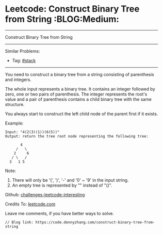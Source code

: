 # Leetcode: Construct Binary Tree from String     :BLOG:Medium:


---

Construct Binary Tree from String  

---

Similar Problems:  
-   Tag: [#stack](https://code.dennyzhang.com/tag/stack)

---

You need to construct a binary tree from a string consisting of parenthesis and integers.  

The whole input represents a binary tree. It contains an integer followed by zero, one or two pairs of parenthesis. The integer represents the root's value and a pair of parenthesis contains a child binary tree with the same structure.  

You always start to construct the left child node of the parent first if it exists.  

Example:  

    Input: "4(2(3)(1))(6(5))"
    Output: return the tree root node representing the following tree:
    
           4
         /   \
        2     6
       / \   / 
      3   1 5

Note:  
1.  There will only be '(', ')', '-' and '0' ~ '9' in the input string.
2.  An empty tree is represented by "" instead of "()".

Github: [challenges-leetcode-interesting](https://github.com/DennyZhang/challenges-leetcode-interesting/tree/master/construct-binary-tree-from-string)  

Credits To: [leetcode.com](https://leetcode.com/problems/construct-binary-tree-from-string/description/)  

Leave me comments, if you have better ways to solve.  

    // Blog link: https://code.dennyzhang.com/construct-binary-tree-from-string